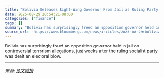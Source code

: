 ```yaml
---
title: "Bolivia Releases Right-Wing Governor From Jail as Ruling Party Plans Exit"
date: 2025-08-29T20:54:21+08:00
categories: ["finance"]
tags: []
summary: "Bolivia has surprisingly freed an opposition governor held in jail on controversial terrorism allegations, just weeks after the ruling socialist party was dealt an electoral blow."
source_url: "https://www.bloomberg.com/news/articles/2025-08-29/bolivia-releases-right-wing-governor-from-jail-as-ruling-party-plans-exit"
---
```


Bolivia has surprisingly freed an opposition governor held in jail on controversial terrorism allegations, just weeks after the ruling socialist party was dealt an electoral blow.

---

*来源: [原文链接](https://www.bloomberg.com/news/articles/2025-08-29/bolivia-releases-right-wing-governor-from-jail-as-ruling-party-plans-exit)*
